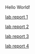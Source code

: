 Hello World!

[lab report 1](lab-report-1-week-2.html)

[lab report 2](lab-report-2-week-4.html)

[lab report 3](lab-report-3-week-6.html)

[lab report 4](lab-report-4-week-8.html)
